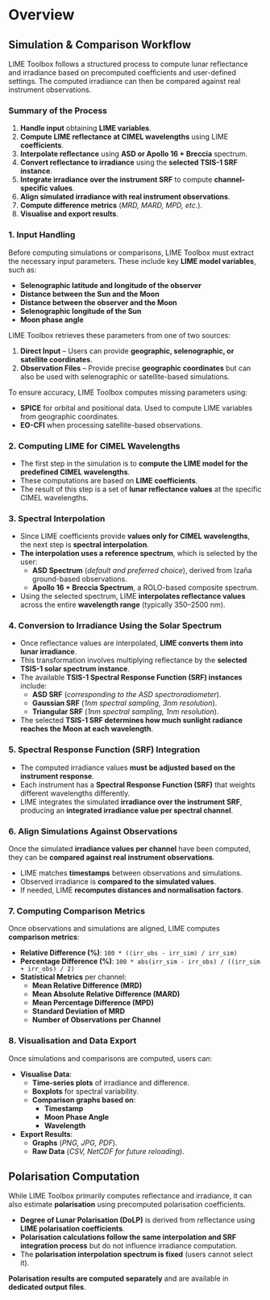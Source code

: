 # Overview

## Simulation & Comparison Workflow

LIME Toolbox follows a structured process to compute lunar reflectance and irradiance
based on precomputed coefficients and user-defined settings. The computed irradiance can
then be compared against real instrument observations.

### **Summary of the Process**
1. **Handle input** obtaining **LIME variables**.
2. **Compute LIME reflectance at CIMEL wavelengths** using LIME **coefficients**.
3. **Interpolate reflectance** using **ASD or Apollo 16 + Breccia** spectrum.
4. **Convert reflectance to irradiance** using the **selected TSIS-1 SRF instance**.
5. **Integrate irradiance over the instrument SRF** to compute **channel-specific values**.
6. **Align simulated irradiance with real instrument observations**.
7. **Compute difference metrics** (*MRD, MARD, MPD, etc.*).
8. **Visualise and export results**.


### 1. Input Handling

Before computing simulations or comparisons, LIME Toolbox must extract the necessary input parameters.
These include key **LIME model variables**, such as:
- **Selenographic latitude and longitude of the observer**
- **Distance between the Sun and the Moon**
- **Distance between the observer and the Moon**
- **Selenographic longitude of the Sun**
- **Moon phase angle**

LIME Toolbox retrieves these parameters from one of two sources:

1. **Direct Input** – Users can provide **geographic, selenographic, or satellite coordinates**.
2. **Observation Files** – Provide precise **geographic coordinates** but can also be used with selenographic or satellite-based simulations.

To ensure accuracy, LIME Toolbox computes missing parameters using:
- **SPICE** for orbital and positional data. Used to compute LIME variables from geographic coordinates.
- **EO-CFI** when processing satellite-based observations.

### 2. Computing LIME for CIMEL Wavelengths
- The first step in the simulation is to **compute the LIME model for the predefined CIMEL wavelengths**.
- These computations are based on **LIME coefficients**.
- The result of this step is a set of **lunar reflectance values** at the specific CIMEL wavelengths.

### 3. Spectral Interpolation
- Since LIME coefficients provide **values only for CIMEL wavelengths**, the next step is **spectral interpolation**.
- **The interpolation uses a reference spectrum**, which is selected by the user:
  - **ASD Spectrum** (*default and preferred choice*), derived from Izaña ground-based observations.
  - **Apollo 16 + Breccia Spectrum**, a ROLO-based composite spectrum.
- Using the selected spectrum, LIME **interpolates reflectance values** across the entire **wavelength range** (typically 350–2500 nm).

### 4. Conversion to Irradiance Using the Solar Spectrum
- Once reflectance values are interpolated, **LIME converts them into lunar irradiance**.
- This transformation involves multiplying reflectance by the **selected TSIS-1 solar spectrum instance**.
- The available **TSIS-1 Spectral Response Function (SRF) instances** include:
  - **ASD SRF** (*corresponding to the ASD spectroradiometer*).
  - **Gaussian SRF** (*1nm spectral sampling, 3nm resolution*).
  - **Triangular SRF** (*1nm spectral sampling, 1nm resolution*).
- The selected **TSIS-1 SRF determines how much sunlight radiance reaches the Moon at each wavelength**.

### 5. Spectral Response Function (SRF) Integration
- The computed irradiance values **must be adjusted based on the instrument response**.
- Each instrument has a **Spectral Response Function (SRF)** that weights different wavelengths differently.
- LIME integrates the simulated **irradiance over the instrument SRF**, producing an **integrated irradiance value per spectral channel**.

### 6. Align Simulations Against Observations
Once the simulated **irradiance values per channel** have been computed, they can be **compared against real instrument observations**.

- LIME matches **timestamps** between observations and simulations.
- Observed irradiance is **compared to the simulated values**.
- If needed, LIME **recomputes distances and normalisation factors**.

### 7. Computing Comparison Metrics
Once observations and simulations are aligned, LIME computes **comparison metrics**:
- **Relative Difference (%)**:
  `100 * ((irr_obs - irr_sim) / irr_sim)`
- **Percentage Difference (%)**:
  `100 * abs(irr_sim - irr_obs) / ((irr_sim + irr_obs) / 2)`
- **Statistical Metrics** per channel:
  - **Mean Relative Difference (MRD)**
  - **Mean Absolute Relative Difference (MARD)**
  - **Mean Percentage Difference (MPD)**
  - **Standard Deviation of MRD**
  - **Number of Observations per Channel**

### 8. Visualisation and Data Export
Once simulations and comparisons are computed, users can:
- **Visualise Data**:
  - **Time-series plots** of irradiance and difference.
  - **Boxplots** for spectral variability.
  - **Comparison graphs based on**:
    - **Timestamp**
    - **Moon Phase Angle**
    - **Wavelength**
- **Export Results**:
  - **Graphs** (*PNG, JPG, PDF*).
  - **Raw Data** (*CSV, NetCDF for future reloading*).

## Polarisation Computation
While LIME Toolbox primarily computes reflectance and irradiance, it can also estimate **polarisation** using precomputed polarisation coefficients.

- **Degree of Lunar Polarisation (DoLP)** is derived from reflectance using **LIME polarisation coefficients**.
- **Polarisation calculations follow the same interpolation and SRF integration process** but do not influence irradiance computation.
- The **polarisation interpolation spectrum is fixed** (users cannot select it).

**Polarisation results are computed separately** and are available in **dedicated output files**.
